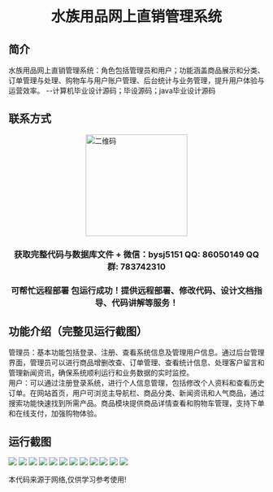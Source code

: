 <p><h1 align="center">水族用品网上直销管理系统</h1></p>

## 简介
水族用品网上直销管理系统：角色包括管理员和用户；功能涵盖商品展示和分类、订单管理与处理、购物车与用户账户管理、后台统计与业务管理，提升用户体验与运营效率。    --计算机毕业设计源码；毕设源码；java毕业设计源码


## 联系方式
<img src="https://bs-1329754181.cos.ap-shanghai.myqcloud.com/wx.jpg" alt="二维码" style="display: block; margin: 0 auto;" width="200px">
<p><h3 align="center">获取完整代码与数据库文件 + 微信：bysj5151 QQ: 86050149 QQ群: 783742310</h3></p>
<p><h3 align="center">可帮忙远程部署 包运行成功！提供远程部署、修改代码、设计文档指导、代码讲解等服务！</h3></p>

## 功能介绍（完整见运行截图）
管理员：基本功能包括登录、注册、查看系统信息及管理用户信息。通过后台管理界面，管理员可以进行商品增删改查、订单管理、查看统计信息、处理客户留言和管理新闻资讯，确保系统顺利运行和业务数据的实时监控。  
用户：可以通过注册登录系统，进行个人信息管理，包括修改个人资料和查看历史订单。在网站首页，用户可浏览主导航栏、商品分类、新闻资讯和人气商品，通过搜索功能快速找到所需产品。商品模块提供商品详情查看和购物车管理，支持下单和在线支付，加强购物体验。


## 运行截图
![](imgs/588112-20220922185253756-587127714.png)
![](imgs/588112-20220922185304982-1768502578.png)
![](imgs/588112-20220922185308916-1005074118.png)
![](imgs/588112-20220922185312773-2058189466.png)
![](imgs/588112-20220922185318482-1659693136.png)
![](imgs/588112-20220922185323357-606957185.png)
![](imgs/588112-20220922185327000-924443181.png)
![](imgs/588112-20220922103526339-1493007170.png)
![](imgs/588112-20220922103543790-1329624097.png)
![](imgs/588112-20220922103559105-1654136839.png)
![](imgs/588112-20220922103617450-1858868571.png)
![](imgs/588112-20220922103637646-959105862.png)

<p>本代码来源于网络,仅供学习参考使用!</p>
